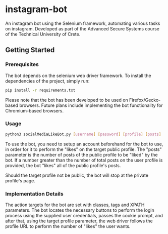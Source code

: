 # instagram-bot
An instagram bot using the Selenium framework, automating various tasks on instagram. Developed as part of the Advanced Secure Systems course of the Technical University of Crete.

## Getting Started

### Prerequisites

The bot depends on the selenium web driver framework. To install the dependencies of the project, simply run:

```sh
pip install -r requirements.txt
```

Please note that the bot has been developed to be used on Firefox/Gecko-based browsers. Future plans include implementing the bot functionality for Chromium-based browsers.

### Usage

```sh
python3 socialMediaLikeBot.py [username] [password] [profile] [posts]
```

To use the bot, you need to setup an account beforehand for the bot to use, in order for it to perform the "likes" on the target public profile. The "posts" parameter is the number of posts of the public profile to be "liked" by the bot. If a number greater than the number of total posts on the user profile is provided, the bot "likes" all of the public profile's posts.

Should the target profile not be public, the bot will stop at the private profile's page.

### Implementation Details

The action targets for the bot are set with classes, tags and XPATH parameters. The bot locates the necessary buttons to perform the login process using the supplied user credentials, passes the cookie prompt, and after that, using the target profile parameter, the web driver follows the profile URL to perform the number of "likes" the user wants.

 

